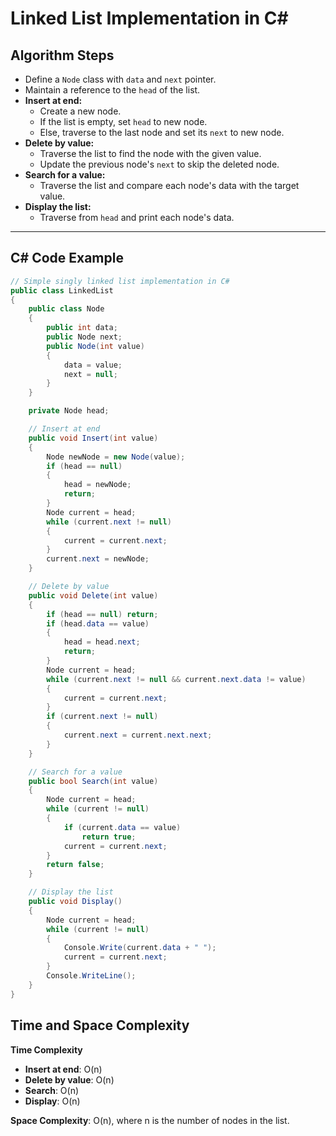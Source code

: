 # Linked List Implementation in C#

## Algorithm Steps

- Define a `Node` class with `data` and `next` pointer.
- Maintain a reference to the `head` of the list.
- **Insert at end:**
  - Create a new node.
  - If the list is empty, set `head` to new node.
  - Else, traverse to the last node and set its `next` to new node.
- **Delete by value:**
  - Traverse the list to find the node with the given value.
  - Update the previous node's `next` to skip the deleted node.
- **Search for a value:**
  - Traverse the list and compare each node's data with the target value.
- **Display the list:**
  - Traverse from `head` and print each node's data.

---

## C# Code Example

```csharp
// Simple singly linked list implementation in C#
public class LinkedList
{
    public class Node
    {
        public int data;
        public Node next;
        public Node(int value)
        {
            data = value;
            next = null;
        }
    }

    private Node head;

    // Insert at end
    public void Insert(int value)
    {
        Node newNode = new Node(value);
        if (head == null)
        {
            head = newNode;
            return;
        }
        Node current = head;
        while (current.next != null)
        {
            current = current.next;
        }
        current.next = newNode;
    }

    // Delete by value
    public void Delete(int value)
    {
        if (head == null) return;
        if (head.data == value)
        {
            head = head.next;
            return;
        }
        Node current = head;
        while (current.next != null && current.next.data != value)
        {
            current = current.next;
        }
        if (current.next != null)
        {
            current.next = current.next.next;
        }
    }

    // Search for a value
    public bool Search(int value)
    {
        Node current = head;
        while (current != null)
        {
            if (current.data == value)
                return true;
            current = current.next;
        }
        return false;
    }

    // Display the list
    public void Display()
    {
        Node current = head;
        while (current != null)
        {
            Console.Write(current.data + " ");
            current = current.next;
        }
        Console.WriteLine();
    }
}
```

## Time and Space Complexity

**Time Complexity**

- **Insert at end**: O(n)
- **Delete by value**: O(n)
- **Search**: O(n)
- **Display**: O(n)

**Space Complexity**: O(n), where n is the number of nodes in the list.
